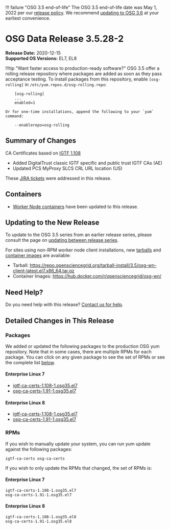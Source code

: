 !!! failure "OSG 3.5 end-of-life"
    The OSG 3.5 end-of-life date was May 1, 2022 per our
    [release policy](https://opensciencegrid.org/technology/policy/release-series/).
    We recommend
    [updating to OSG 3.6](../updating-to-osg-36.md)
    at your earliest convenience.

OSG Data Release 3.5.28-2
=========================

**Release Date:** 2020-12-15    
**Supported OS Versions:** EL7, EL8

!!!tip "Want faster access to production-ready software?"
    OSG 3.5 offer a rolling release repository where packages are added as soon as they pass acceptance testing.
    To install packages from this repository, enable `[osg-rolling]` in `/etc/yum.repos.d/osg-rolling.repo`:

        [osg-rolling]
        ...
        enabled=1

    Or for one-time installations, append the following to your `yum` command:

        --enablerepo=osg-rolling

Summary of Changes
------------------

CA Certificates based on [IGTF 1.108](http://dist.eugridpma.info/distribution/igtf/current/CHANGES)

-   Added DigitalTrust classic IGTF specific and public trust IGTF CAs (AE)
-   Updated PCS MyProxy SLCS CRL URL location (US)


These [JIRA tickets](https://opensciencegrid.atlassian.net/issues/?jql=project%20%3D%20SOFTWARE%20AND%20fixVersion%20%3D%203.5.28-2%20ORDER%20BY%20priority%20DESC%2C%20key%20DESC) were addressed in this release.

Containers
----------

- [Worker Node containers](../../worker-node/using-wn-containers.md) have been updated to this release.

Updating to the New Release
---------------------------

To update to the OSG 3.5 series from an earlier release series, please consult the page on
[updating between release series](../updating-to-osg-35.md).

For sites using non-RPM worker node client installations, new [tarballs](../../worker-node/install-wn-tarball.md) and
[container images](../../worker-node/using-wn-containers.md) are available:

- Tarball: <https://repo.opensciencegrid.org/tarball-install/3.5/osg-wn-client-latest.el7.x86_64.tar.gz>
- Container Images: <https://hub.docker.com/r/opensciencegrid/osg-wn/>

Need Help?
----------

Do you need help with this release? [Contact us for help](../../common/help.md).

Detailed Changes in This Release
--------------------------------

### Packages

We added or updated the following packages to the production OSG yum repository.
Note that in some cases, there are multiple RPMs for each package.
You can click on any given package to see the set of RPMs or see the complete list [below](#rpms).

#### Enterprise Linux 7

-   [igtf-ca-certs-1.108-1.osg35.el7](https://koji.chtc.wisc.edu/koji/search?match=glob&type=build&terms=igtf-ca-certs-1.108-1.osg35.el7)
-   [osg-ca-certs-1.91-1.osg35.el7](https://koji.chtc.wisc.edu/koji/search?match=glob&type=build&terms=osg-ca-certs-1.91-1.osg35.el7)

#### Enterprise Linux 8

-   [igtf-ca-certs-1.108-1.osg35.el7](https://koji.chtc.wisc.edu/koji/search?match=glob&type=build&terms=igtf-ca-certs-1.108-1.osg35.el7)
-   [osg-ca-certs-1.91-1.osg35.el7](https://koji.chtc.wisc.edu/koji/search?match=glob&type=build&terms=osg-ca-certs-1.91-1.osg35.el7)

### RPMs

If you wish to manually update your system, you can run yum update against the following packages:

    igtf-ca-certs osg-ca-certs 

If you wish to only update the RPMs that changed, the set of RPMs is:

#### Enterprise Linux 7

``` file
igtf-ca-certs-1.108-1.osg35.el7
osg-ca-certs-1.91-1.osg35.el7
```

#### Enterprise Linux 8

``` file
igtf-ca-certs-1.108-1.osg35.el8
osg-ca-certs-1.91-1.osg35.el8
```
